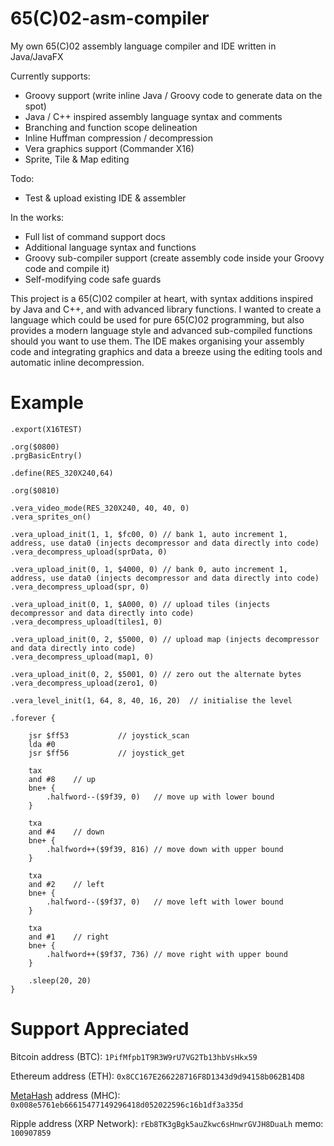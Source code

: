 # 65(C)02-asm-compiler
My own 65(C)02 assembly language compiler and IDE written in Java/JavaFX

Currently supports:

* Groovy support (write inline Java / Groovy code to generate data on the spot)
* Java / C++ inspired assembly language syntax and comments
* Branching and function scope delineation
* Inline Huffman compression / decompression
* Vera graphics support (Commander X16)
* Sprite, Tile & Map editing

Todo:

* Test & upload existing IDE & assembler

In the works:

* Full list of command support docs
* Additional language syntax and functions
* Groovy sub-compiler support (create assembly code inside your Groovy code and compile it)
* Self-modifying code safe guards

This project is a 65(C)02 compiler at heart, with syntax additions inspired by Java and C++, and with advanced library functions. I wanted to create a language which could be used for pure 65(C)02 programming, but also provides a modern language style and advanced sub-compiled functions should you want to use them. The IDE makes organising your assembly code and integrating graphics and data a breeze using the editing tools and automatic inline decompression.

# Example

```
.export(X16TEST)

.org($0800)
.prgBasicEntry()

.define(RES_320X240,64)

.org($0810)

.vera_video_mode(RES_320X240, 40, 40, 0)
.vera_sprites_on()

.vera_upload_init(1, 1, $fc00, 0) // bank 1, auto increment 1, address, use data0 (injects decompressor and data directly into code)
.vera_decompress_upload(sprData, 0)

.vera_upload_init(0, 1, $4000, 0) // bank 0, auto increment 1, address, use data0 (injects decompressor and data directly into code)
.vera_decompress_upload(spr, 0)

.vera_upload_init(0, 1, $A000, 0) // upload tiles (injects decompressor and data directly into code)
.vera_decompress_upload(tiles1, 0)

.vera_upload_init(0, 2, $5000, 0) // upload map (injects decompressor and data directly into code)
.vera_decompress_upload(map1, 0)

.vera_upload_init(0, 2, $5001, 0) // zero out the alternate bytes
.vera_decompress_upload(zero1, 0)

.vera_level_init(1, 64, 8, 40, 16, 20)	// initialise the level

.forever {

	jsr $ff53 			// joystick_scan
	lda #0
	jsr $ff56 			// joystick_get
	
	tax
	and #8	  // up
	bne+ {
		.halfword--($9f39, 0)	// move up with lower bound
	}

	txa
	and #4	  // down
	bne+ {
		.halfword++($9f39, 816)	// move down with upper bound
	}

	txa
	and #2	  // left
	bne+ {
		.halfword--($9f37, 0)	// move left with lower bound
	}
	
	txa
	and #1	  // right
	bne+ {
		.halfword++($9f37, 736)	// move right with upper bound
	}
	
	.sleep(20, 20)
}
```

# Support Appreciated

Bitcoin address (BTC): `1PifMfpb1T9R3W9rU7VG2Tb13hbVsHkx59`

Ethereum address (ETH): `0x8CC167E266228716F8D1343d9d94158b062B14D8`

[MetaHash](https://www.metahash.org) address (MHC): `0x008e5761eb66615477149296418d052022596c16b1df3a335d`

Ripple address (XRP Network): `rEb8TK3gBgk5auZkwc6sHnwrGVJH8DuaLh` memo: `100907859`
